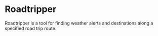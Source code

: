 # Roadtripper

Roadtripper is a tool for finding weather alerts and 
destinations along a specified road trip route.
